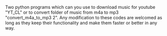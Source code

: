Two python programs which can you use to download music for youtube "YT_CL"  or to convert folder of music from m4a to mp3 "convert_m4a_to_mp3 2".
Any modification to these codes are welcomed as long as they keep their functionality and make them faster or better in any way.
